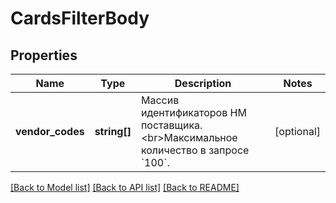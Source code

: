 # CardsFilterBody

## Properties
Name | Type | Description | Notes
------------ | ------------- | ------------- | -------------
**vendor_codes** | **string[]** | Массив идентификаторов НМ поставщика. &lt;br&gt;Максимальное количество в запросе &#x60;100&#x60;. | [optional] 

[[Back to Model list]](../../README.md#documentation-for-models) [[Back to API list]](../../README.md#documentation-for-api-endpoints) [[Back to README]](../../README.md)


